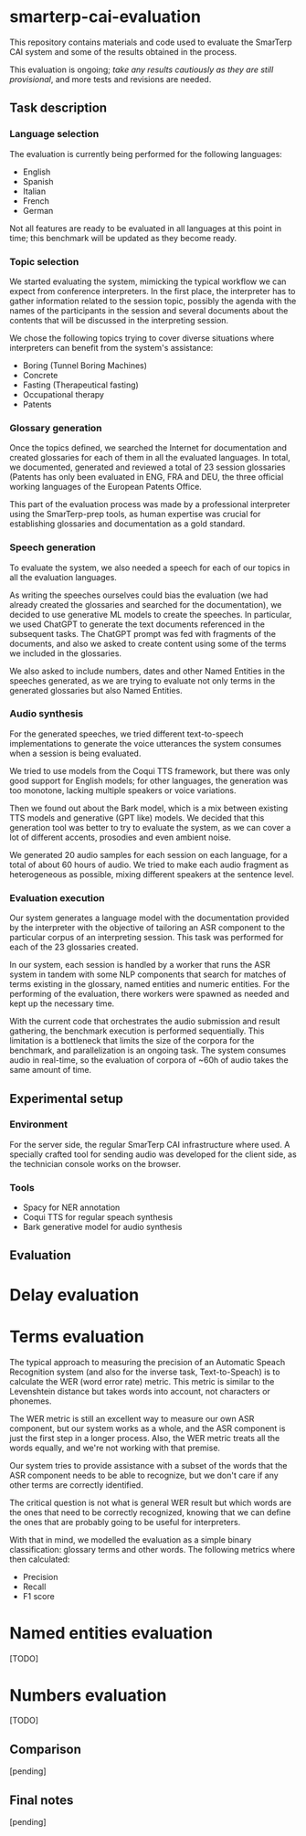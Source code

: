 # smarterp-cai-evaluation

This repository contains materials and code used to evaluate the SmarTerp CAI system and some of the results obtained in the process.

This evaluation is ongoing; *take any results cautiously as they are still provisional*, and more tests and revisions are needed. 


## Task description
### Language selection

The evaluation is currently being performed for the following languages:
- English
- Spanish
- Italian
- French
- German

Not all features are ready to be evaluated in all languages at this point in time; this benchmark will be updated as they become ready.

### Topic selection
We started evaluating the system, mimicking the typical workflow we can expect from conference interpreters. In the first place, the interpreter has to gather information related to the session topic, possibly the agenda with the names of the participants in the session and several documents about the contents that will be discussed in the interpreting session.

We chose the following topics trying to cover diverse situations where interpreters can benefit from the system's assistance:
- Boring (Tunnel Boring Machines)
- Concrete
- Fasting (Therapeutical fasting)
- Occupational therapy
- Patents

### Glossary generation
Once the topics defined, we searched the Internet for documentation and created glossaries for each of them in all the evaluated languages. In total, we documented, generated and reviewed a total of 23 session glossaries (Patents has only been evaluated in ENG, FRA and DEU, the three official working languages of the European Patents Office. 

This part of the evaluation process was made by a professional interpreter using the SmarTerp-prep tools, as human expertise was crucial for establishing glossaries and documentation as a gold standard.

### Speech generation
To evaluate the system, we also needed a speech for each of our topics in all the evaluation languages. 

As writing the speeches ourselves could bias the evaluation (we had already created the glossaries and searched for the documentation), we decided to use generative ML models to create the speeches. In particular, we used ChatGPT to generate the text documents referenced in the subsequent tasks. The ChatGPT prompt was fed with fragments of the documents, and also we asked to create content using some of the terms we included in the glossaries. 

We also asked to include numbers, dates and other Named Entities in the speeches generated, as we are trying to evaluate not only terms in the generated glossaries but also Named Entities.

### Audio synthesis
For the generated speeches, we tried different text-to-speech implementations to generate the voice utterances the system consumes when a session is being evaluated.

We tried to use models from the Coqui TTS framework, but there was only good support for English models; for other languages, the generation was too monotone, lacking multiple speakers or voice variations.

Then we found out about the Bark model, which is a mix between existing TTS models and generative (GPT like) models. We decided that this generation tool was better to try to evaluate the system, as we can cover a lot of different accents, prosodies and even ambient noise. 

We generated 20 audio samples for each session on each language, for a total of about 60 hours of audio. We tried to make each audio fragment as heterogeneous as possible, mixing different speakers at the sentence level.

### Evaluation execution
Our system generates a language model with the documentation provided by the interpreter with the objective of tailoring an ASR component to the particular corpus of an interpreting session. This task was performed for each of the 23 glossaries created.

In our system, each session is handled by a worker that runs the ASR system in tandem with some NLP components that search for matches of terms existing in the glossary, named entities and numeric entities. For the performing of the evaluation, there workers were spawned as needed and kept up the necessary time.

With the current code that orchestrates the audio submission and result gathering, the benchmark execution is performed sequentially. This limitation is a bottleneck that limits the size of the corpora for the benchmark, and parallelization is an ongoing task. The system consumes audio in real-time, so the evaluation of corpora of ~60h of audio takes the same amount of time.

## Experimental setup
### Environment
For the server side, the regular SmarTerp CAI infrastructure where used. A specially crafted tool for sending audio was developed for the client side, as the technician console works on the browser.

### Tools
- Spacy for NER annotation
- Coqui TTS for regular speach synthesis
- Bark generative model for audio synthesis

## Evaluation

# Delay evaluation

# Terms evaluation
The typical approach to measuring the precision of an Automatic Speach Recognition system (and also for the inverse task, Text-to-Speach) is to calculate the WER (word error rate) metric. This metric is similar to the Levenshtein distance but takes words into account, not characters or phonemes.

The WER metric is still an excellent way to measure our own ASR component, but our system works as a whole, and the ASR component is just the first step in a longer process. Also, the WER metric treats all the words equally, and we're not working with that premise. 

Our system tries to provide assistance with a subset of the words that the ASR component needs to be able to recognize, but we don't care if any other terms are correctly identified. 

The critical question is not what is general WER result but which words are the ones that need to be correctly recognized, knowing that we can define the ones that are probably going to be useful for interpreters. 

With that in mind, we modelled the evaluation as a simple binary classification: glossary terms and other words. The following metrics where then calculated: 
- Precision
- Recall
- F1 score


# Named entities evaluation
[TODO]

# Numbers evaluation
[TODO]

## Comparison
[pending]

## Final notes
[pending]
